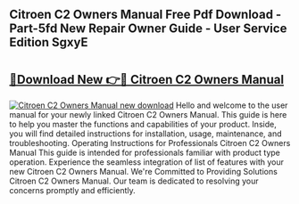 ## Citroen C2 Owners Manual Free Pdf Download - Part-5fd New Repair Owner Guide - User Service Edition SgxyE

# <h2><a href="http://cf13054.oget.top/?id=Citroen+C2+Owners+Manual">🔗Download New 👉🔴 Citroen C2 Owners Manual</a></h2>

[![Citroen C2 Owners Manual new download](https://i.imgur.com/5g1atiW.png)](http://cf13054.oget.top/?id=Citroen+C2+Owners+Manual)
Hello and welcome to the user manual for your newly linked Citroen C2 Owners Manual. This guide is here to help you master the functions and capabilities of your product. Inside, you will find detailed instructions for installation, usage, maintenance, and troubleshooting. Operating Instructions for Professionals Citroen C2 Owners Manual This guide is intended for professionals familiar with product type operation. Experience the seamless integration of list of features with your new Citroen C2 Owners Manual. We're Committed to Providing Solutions Citroen C2 Owners Manual. Our team is dedicated to resolving your concerns promptly and efficiently.

